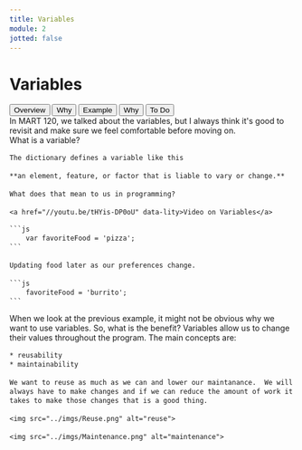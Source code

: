 ```yaml
---
title: Variables
module: 2
jotted: false
---
```


# Variables

<div class="tab">
  <button class="tablinks active" onclick="openTab(event, 'Overview')">Overview</button>
  <button class="tablinks" onclick="openTab(event, 'What')">Why</button>
  <button class="tablinks" onclick="openTab(event, 'Example')">Example</button>
  <button class="tablinks" onclick="openTab(event, 'Why')">Why</button>
  <button class="tablinks" onclick="openTab(event, 'ToDo')">To Do</button>
  
</div>

<div id="Overview" class="tabcontent" style="display:block"  markdown="1">
In MART 120, we talked about the variables, but I always think it's good to revisit and make sure we feel comfortable before moving on.

</div>
<div id="What" class="tabcontent" markdown="1">
    What is a variable?

    The dictionary defines a variable like this

    **an element, feature, or factor that is liable to vary or change.**

    What does that mean to us in programming?

    <a href="//youtu.be/tHYis-DP0oU" data-lity>Video on Variables</a>

</div>
<div id="Example" class="tabcontent" markdown="1">
<div class="tabhtml" markdown="1">

    ```js
        var favoriteFood = 'pizza';
    ```

    Updating food later as our preferences change.

    ```js
        favoriteFood = 'burrito';
    ```    
</div>

</div>
<div id="Why" class="tabcontent" markdown="1">
<div class="tabhtml" markdown="1">
    When we look at the previous example, it might not be obvious why we want to use variables.  So, what is the benefit?  Variables allow us to change their values throughout the program.  The main concepts are:

    * reusability
    * maintainability

    We want to reuse as much as we can and lower our maintanance.  We will always have to make changes and if we can reduce the amount of work it takes to make those changes that is a good thing.

    <img src="../imgs/Reuse.png" alt="reuse">

    <img src="../imgs/Maintenance.png" alt="maintenance">
</div>
</div>